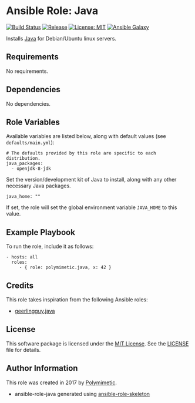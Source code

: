 # Ansible Role: Java

[![Build Status](https://img.shields.io/travis/polymimetic/ansible-role-java.svg?style=flat-square)](https://travis-ci.org/polymimetic/ansible-role-java)
[![Release](https://img.shields.io/github/tag/polymimetic/ansible-role-java.svg?style=flat-square)](https://github.com/polymimetic/ansible-role-java/releases)
[![License: MIT](https://img.shields.io/badge/license-MIT%20License-brightgreen.svg?style=flat-square)](https://opensource.org/licenses/MIT)
[![Ansible Galaxy](https://img.shields.io/badge/galaxy-polymimetic.java-blue.svg?style=flat-square)](https://galaxy.ansible.com/polymimetic/java/)

Installs [Java](https://www.java.com/) for Debian/Ubuntu linux servers.

## Requirements

No requirements.

## Dependencies

No dependencies.

## Role Variables

Available variables are listed below, along with default values (see `defaults/main.yml`):

    # The defaults provided by this role are specific to each distribution.
    java_packages:
      - openjdk-8-jdk

Set the version/development kit of Java to install, along with any other necessary Java packages.

    java_home: ""

If set, the role will set the global environment variable `JAVA_HOME` to this value.

## Example Playbook

To run the role, include it as follows:

    - hosts: all
      roles:
         - { role: polymimetic.java, x: 42 }

## Credits

This role takes inspiration from the following Ansible roles:

- [geerlingguy.java](https://github.com/geerlingguy/ansible-role-java)

## License

This software package is licensed under the [MIT License](https://opensource.org/licenses/MIT). See the [LICENSE](./LICENSE) file for details.

## Author Information

This role was created in 2017 by [Polymimetic](https://github.com/polymimetic).

* ansible-role-java generated using [ansible-role-skeleton](https://github.com/polymimetic/ansible-role-skeleton)